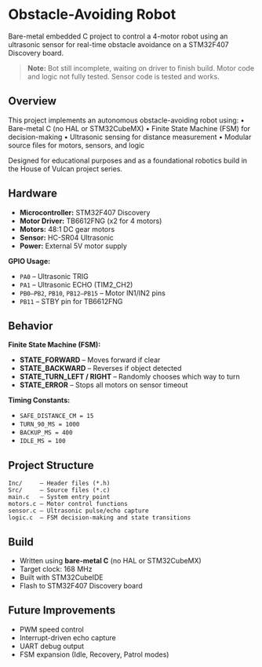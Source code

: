 # Obstacle-Avoiding Robot

Bare-metal embedded C project to control a 4-motor robot using an ultrasonic sensor for real-time obstacle avoidance on a STM32F407 Discovery board.

> **Note:** Bot still incomplete, waiting on driver to finish build. Motor code and logic not fully tested. Sensor code is tested and works.

## Overview

This project implements an autonomous obstacle-avoiding robot using:
	•	Bare-metal C (no HAL or STM32CubeMX)
	•	Finite State Machine (FSM) for decision-making
	•	Ultrasonic sensing for distance measurement
	•	Modular source files for motors, sensors, and logic

Designed for educational purposes and as a foundational robotics build in the House of Vulcan project series.

## Hardware
- **Microcontroller:** STM32F407 Discovery
- **Motor Driver:** TB6612FNG (x2 for 4 motors)
- **Motors:** 48:1 DC gear motors
- **Sensor:** HC-SR04 Ultrasonic
- **Power:** External 5V motor supply 

**GPIO Usage:**
- `PA0` – Ultrasonic TRIG
- `PA1` – Ultrasonic ECHO (TIM2_CH2)
- `PB0–PB2`, `PB10`, `PB12–PB15` – Motor IN1/IN2 pins
- `PB11` – STBY pin for TB6612FNG

## Behavior

**Finite State Machine (FSM):**
- **STATE_FORWARD** – Moves forward if clear
- **STATE_BACKWARD** – Reverses if object detected
- **STATE_TURN_LEFT / RIGHT** – Randomly chooses which way to turn
- **STATE_ERROR** – Stops all motors on sensor timeout

**Timing Constants:**
- `SAFE_DISTANCE_CM = 15`
- `TURN_90_MS = 1000`
- `BACKUP_MS = 400`
- `IDLE_MS = 100`

## Project Structure
```
Inc/     – Header files (*.h)
Src/     – Source files (*.c)
main.c   – System entry point
motors.c – Motor control functions
sensor.c – Ultrasonic pulse/echo capture
logic.c  – FSM decision-making and state transitions
```

## Build
- Written using **bare-metal C** (no HAL or STM32CubeMX)
- Target clock: 168 MHz
- Built with STM32CubeIDE
- Flash to STM32F407 Discovery board

## Future Improvements
- PWM speed control
- Interrupt-driven echo capture
- UART debug output
- FSM expansion (Idle, Recovery, Patrol modes)
